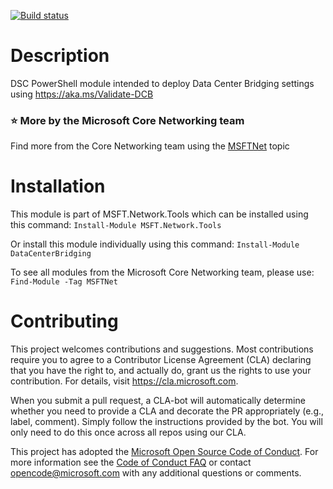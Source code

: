 [![Build status](https://ci.appveyor.com/api/projects/status/ya71jrmcb651gqhh?svg=true)](https://ci.appveyor.com/project/MSFTCoreNet/start-cpuburn)

# Description

DSC PowerShell module intended to deploy Data Center Bridging settings using https://aka.ms/Validate-DCB

### :star: More by the Microsoft Core Networking team

Find more from the Core Networking team using the [MSFTNet](https://github.com/topics/msftnet) topic

# Installation

This module is part of MSFT.Network.Tools which can be installed using this command:
```Install-Module MSFT.Network.Tools```

Or install this module individually using this command:
```Install-Module DataCenterBridging```

To see all modules from the Microsoft Core Networking team, please use:
```Find-Module -Tag MSFTNet```

# Contributing

This project welcomes contributions and suggestions.  Most contributions require you to agree to a
Contributor License Agreement (CLA) declaring that you have the right to, and actually do, grant us
the rights to use your contribution. For details, visit https://cla.microsoft.com.

When you submit a pull request, a CLA-bot will automatically determine whether you need to provide
a CLA and decorate the PR appropriately (e.g., label, comment). Simply follow the instructions
provided by the bot. You will only need to do this once across all repos using our CLA.

This project has adopted the [Microsoft Open Source Code of Conduct](https://opensource.microsoft.com/codeofconduct/).
For more information see the [Code of Conduct FAQ](https://opensource.microsoft.com/codeofconduct/faq/) or
contact [opencode@microsoft.com](mailto:opencode@microsoft.com) with any additional questions or comments.
